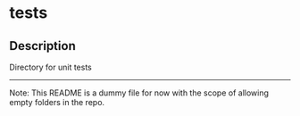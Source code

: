 # tests
## Description
Directory for unit tests

---

Note: This README is a dummy file for now with the scope of allowing empty folders in the repo.
